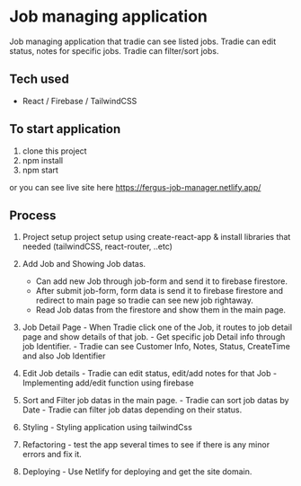 # Job managing application

Job managing application that tradie can see listed jobs.
Tradie can edit status, notes for specific jobs.
Tradie can filter/sort jobs.

## Tech used 
- React / Firebase / TailwindCSS



## To start application
  1. clone this project
  2. npm install
  3. npm start

or you can see live site here 
https://fergus-job-manager.netlify.app/

## Process

  1. Project setup 
     project setup using create-react-app & install libraries that needed (tailwindCSS, react-router, ..etc)
  
  2. Add Job and Showing Job datas. 
     - Can add new Job through job-form and send it to firebase firestore.
     - After submit job-form, form data is send it to firebase firestore and redirect to main page so tradie can see new job rightaway.
     - Read Job datas from the firestore and show them in the main page.
  
  3. Job Detail Page
    - When Tradie click one of the Job, it routes to job detail page and show details of that job.
    - Get specific job Detail info through job Identifier. 
    - Tradie can see Customer Info, Notes, Status, CreateTime and also Job Identifier
  
  4. Edit Job details
    - Tradie can edit status, edit/add notes for that Job
    - Implementing add/edit function using firebase

  5. Sort and Filter job datas in the main page.
    - Tradie can sort job datas by Date
    - Tradie can filter job datas depending on their status.
    
  6. Styling 
    - Styling application using tailwindCss
  
  7. Refactoring
    - test the app several times to see if there is any minor errors and fix it.

  8. Deploying
    - Use Netlify for deploying and get the site domain.


  


